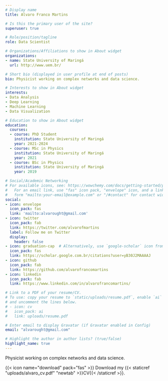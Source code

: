 ```yaml
---
# Display name
title: Alvaro Franco Martins

# Is this the primary user of the site?
superuser: true

# Role/position/tagline
role: Data Scientist

# Organizations/Affiliations to show in About widget
organizations:
- name: State University of Maringá
  url: http://www.uem.br/

# Short bio (displayed in user profile at end of posts)
bio: Physicist working on complex networks and data science.

# Interests to show in About widget
interests:
- Data Analysis
- Deep Learning
- Machine Learning
- Data Visualization

# Education to show in About widget
education:
  courses:
  - course: PhD Student 
    institution: State University of Maringá
    year: 2021-2024
  - course: MSc in Physics
    institution: State University of Maringá
    year: 2021
  - course: BSc in Physics
    institution: State University of Maringá
    year: 2019

# Social/Academic Networking
# For available icons, see: https://wowchemy.com/docs/getting-started/page-builder/#icons
#   For an email link, use "fas" icon pack, "envelope" icon, and a link in the
#   form "mailto:your-email@example.com" or "/#contact" for contact widget.
social:
- icon: envelope
  icon_pack: fas
  link: 'mailto:alvarought@gmail.com'
- icon: twitter
  icon_pack: fab
  link: https://twitter.com/alvarofmartins
  label: Follow me on Twitter
  display:
    header: false
- icon: graduation-cap  # Alternatively, use `google-scholar` icon from `ai` icon pack
  icon_pack: fas
  link: https://scholar.google.com.br/citations?user=yB30J2MAAAAJ
- icon: github
  icon_pack: fab
  link: https://github.com/alvarofrancomartins
- icon: linkedin
  icon_pack: fab
  link: https://www.linkedin.com/in/alvarofrancomartins/

# Link to a PDF of your resume/CV.
# To use: copy your resume to `static/uploads/resume.pdf`, enable `ai` icons in `params.toml`, 
# and uncomment the lines below.
# - icon: cv
#   icon_pack: ai
#   link: uploads/resume.pdf

# Enter email to display Gravatar (if Gravatar enabled in Config)
email: "alvarought@gmail.com"

# Highlight the author in author lists? (true/false)
highlight_name: true
---
```


Physicist working on complex networks and data science.


{{< icon name="download" pack="fas" >}} Download my {{< staticref "uploads/alvaro_cv.pdf" "newtab" >}}CV{{< /staticref >}}.
